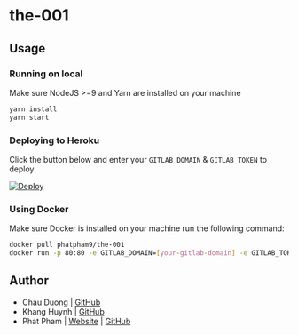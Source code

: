# the-001


## Usage

### Running on local

Make sure NodeJS >=9 and Yarn are installed on your machine

```bash
yarn install
yarn start
```

### Deploying to Heroku

Click the button below and enter your `GITLAB_DOMAIN` & `GITLAB_TOKEN` to deploy

[![Deploy](https://www.herokucdn.com/deploy/button.svg)](https://heroku.com/deploy)

### Using Docker

Make sure Docker is installed on your machine run the following command:

```bash
docker pull phatpham9/the-001
docker run -p 80:80 -e GITLAB_DOMAIN=[your-gitlab-domain] -e GITLAB_TOKEN=[your-gitlab-token] phatpham9/the-001
```

## Author

- Chau Duong | [GitHub](https://github.com/chauduong1192)
- Khang Huynh | [GitHub](https://github.com/khanghuynh92)
- Phat Pham | [Website](https://onroads.xyz) | [GitHub](https://github.com/phatpham9)
